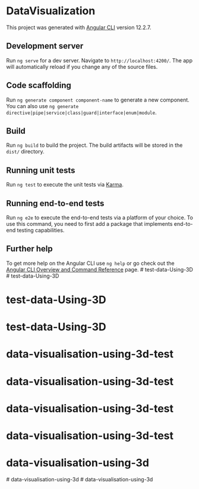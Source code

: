 # DataVisualization

This project was generated with [Angular CLI](https://github.com/angular/angular-cli) version 12.2.7.

## Development server

Run `ng serve` for a dev server. Navigate to `http://localhost:4200/`. The app will automatically reload if you change any of the source files.

## Code scaffolding

Run `ng generate component component-name` to generate a new component. You can also use `ng generate directive|pipe|service|class|guard|interface|enum|module`.

## Build

Run `ng build` to build the project. The build artifacts will be stored in the `dist/` directory.

## Running unit tests

Run `ng test` to execute the unit tests via [Karma](https://karma-runner.github.io).

## Running end-to-end tests

Run `ng e2e` to execute the end-to-end tests via a platform of your choice. To use this command, you need to first add a package that implements end-to-end testing capabilities.

## Further help

To get more help on the Angular CLI use `ng help` or go check out the [Angular CLI Overview and Command Reference](https://angular.io/cli) page.
#   t e s t - d a t a - U s i n g - 3 D  
 # test-data-Using-3D
# test-data-Using-3D
# test-data-Using-3D
# data-visualisation-using-3d-test
# data-visualisation-using-3d-test
# data-visualisation-using-3d-test
# data-visualisation-using-3d-test
# data-visualisation-using-3d
#   d a t a - v i s u a l i s a t i o n - u s i n g - 3 d  
 #   d a t a - v i s u a l i s a t i o n - u s i n g - 3 d  
 